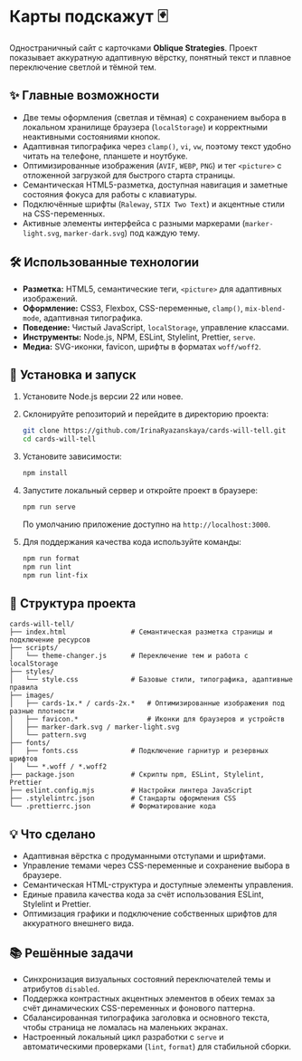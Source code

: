 # Карты подскажут 🃏

Одностраничный сайт с карточками **Oblique Strategies**. Проект показывает аккуратную адаптивную
вёрстку, понятный текст и плавное переключение светлой и тёмной тем.

## ✨ Главные возможности

- Две темы оформления (светлая и тёмная) с сохранением выбора в локальном хранилище браузера
  (`localStorage`) и корректными неактивными состояниями кнопок.
- Адаптивная типографика через `clamp()`, `vi`, `vw`, поэтому текст удобно читать на телефоне,
  планшете и ноутбуке.
- Оптимизированные изображения (`AVIF`, `WEBP`, `PNG`) и тег `<picture>` с отложенной загрузкой для
  быстрого старта страницы.
- Семантическая HTML5-разметка, доступная навигация и заметные состояния фокуса для работы с
  клавиатуры.
- Подключённые шрифты (`Raleway`, `STIX Two Text`) и акцентные стили на CSS-переменных.
- Активные элементы интерфейса с разными маркерами (`marker-light.svg`, `marker-dark.svg`) под
  каждую тему.

## 🛠️ Использованные технологии

- **Разметка:** HTML5, семантические теги, `<picture>` для адаптивных изображений.
- **Оформление:** CSS3, Flexbox, CSS-переменные, `clamp()`, `mix-blend-mode`, адаптивная
  типографика.
- **Поведение:** Чистый JavaScript, `localStorage`, управление классами.
- **Инструменты:** Node.js, NPM, ESLint, Stylelint, Prettier, `serve`.
- **Медиа:** SVG-иконки, favicon, шрифты в форматах `woff/woff2`.

## 🚀 Установка и запуск

1. Установите Node.js версии 22 или новее.
2. Склонируйте репозиторий и перейдите в директорию проекта:

   ```bash
   git clone https://github.com/IrinaRyazanskaya/cards-will-tell.git
   cd cards-will-tell
   ```

3. Установите зависимости:

   ```bash
   npm install
   ```

4. Запустите локальный сервер и откройте проект в браузере:

   ```bash
   npm run serve
   ```

   По умолчанию приложение доступно на `http://localhost:3000`.

5. Для поддержания качества кода используйте команды:

   ```bash
   npm run format
   npm run lint
   npm run lint-fix
   ```

## 📁 Структура проекта

```text
cards-will-tell/
├── index.html                # Семантическая разметка страницы и подключение ресурсов
├── scripts/
│   └── theme-changer.js      # Переключение тем и работа с localStorage
├── styles/
│   └── style.css             # Базовые стили, типографика, адаптивные правила
├── images/
│   ├── cards-1x.* / cards-2x.*   # Оптимизированные изображения под разные плотности
│   ├── favicon.*                 # Иконки для браузеров и устройств
│   ├── marker-dark.svg / marker-light.svg
│   └── pattern.svg
├── fonts/
│   ├── fonts.css             # Подключение гарнитур и резервных шрифтов
│   └── *.woff / *.woff2
├── package.json              # Скрипты npm, ESLint, Stylelint, Prettier
├── eslint.config.mjs         # Настройки линтера JavaScript
├── .stylelintrc.json         # Стандарты оформления CSS
└── .prettierrc.json          # Форматирование кода
```

## 💡 Что сделано

- Адаптивная вёрстка с продуманными отступами и шрифтами.
- Управление темами через CSS-переменные и сохранение выбора в браузере.
- Семантическая HTML-структура и доступные элементы управления.
- Единые правила качества кода за счёт использования ESLint, Stylelint и Prettier.
- Оптимизация графики и подключение собственных шрифтов для аккуратного внешнего вида.

## 📚 Решённые задачи

- Синхронизация визуальных состояний переключателей темы и атрибутов `disabled`.
- Поддержка контрастных акцентных элементов в обеих темах за счёт динамических CSS-переменных и
  фонового паттерна.
- Сбалансированная типографика заголовка и основного текста, чтобы страница не ломалась на маленьких
  экранах.
- Настроенный локальный цикл разработки с `serve` и автоматическими проверками (`lint`, `format`)
  для стабильной сборки.
